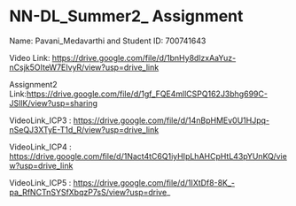 # NN-DL_Summer2_ Assignment
Name: Pavani_Medavarthi and
Student ID: 700741643

Video Link: https://drive.google.com/file/d/1bnHy8dlzxAaYuz-nCsjk5OIteW7EIvyR/view?usp=drive_link

Assignment2 Link:https://drive.google.com/file/d/1gf_FQE4mllCSPQ162J3bhg699C-JSIlK/view?usp=sharing

VideoLink_ICP3 : https://drive.google.com/file/d/14nBpHMEv0U1HJpq-nSeQJ3XTyE-T1d_R/view?usp=drive_link

VideoLink_ICP4 : https://drive.google.com/file/d/1Nact4tC6Q1iyHIpLhAHCpHtL43pYUnKQ/view?usp=drive_link

VideoLink_ICP5 : https://drive.google.com/file/d/1IXtDf8-8K_-pa_RfNCTnSYSfXbqzP7sS/view?usp=drive_
